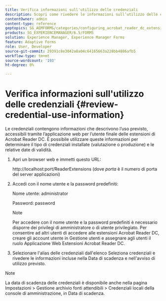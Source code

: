 ```yaml
---
title: Verifica informazioni sull'utilizzo delle credenziali
description: Scopri come rivedere le informazioni sull’utilizzo delle credenziali. Le informazioni sull’utilizzo delle credenziali, che ne descrivono l’utilizzo, sono accessibili tramite l’estensione Acrobat Reader.
contentOwner: admin
content-type: reference
geptopics: SG_AEMFORMS/categories/configuring_acrobat_reader_dc_extensions
products: SG_EXPERIENCEMANAGER/6.5/FORMS
solution: Experience Manager, Experience Manager Forms
feature: Adaptive Forms
role: User, Developer
source-git-commit: 29391c8e3042a8a04c64165663a228bb4886afb5
workflow-type: tm+mt
source-wordcount: '193'
ht-degree: 0%

---
```


# Verifica informazioni sull&#39;utilizzo delle credenziali {#review-credential-use-information}

Le credenziali contengono informazioni che descrivono l’uso previsto, accessibili tramite l’applicazione web per l’utente finale delle estensioni di Acrobat Reader DC. È possibile utilizzare queste informazioni per determinare il tipo di credenziali installate (valutazione o produzione) e le relative date di validità.

1. Apri un browser web e immetti questo URL:

   http://localhost:port/ReaderExtensions (dove *porta* è il numero di porta del server applicazioni)

1. Accedi con il nome utente e la password predefiniti:

   Nome utente: administrator

   Password: password

   >[!NOTE]
   >
   >Per accedere con il nome utente e la password predefiniti è necessario disporre dei privilegi di amministratore o di utente privilegiato. Per consentire ad altri utenti di accedere alle estensioni Acrobat Reader DC, creare gli account utente in Gestione utenti e assegnare agli utenti il ruolo Applicazione Web Estensioni Acrobat Reader DC.

1. Selezionare l&#39;alias delle credenziali dall&#39;elenco Seleziona credenziali e rivedere le informazioni incluse nella Data di scadenza e nell&#39;avviso di utilizzo previsto.

>[!NOTE]
>
>La data di scadenza delle credenziali è disponibile anche nella pagina Impostazioni > Gestione archivio fonti attendibili > Credenziali locali della console di amministrazione, in Data di scadenza.
